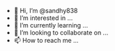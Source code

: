 - 👋 Hi, I’m @sandhy838
- 👀 I’m interested in ...
- 🌱 I’m currently learning ...
- 💞️ I’m looking to collaborate on ...
- 📫 How to reach me ...

<!---
sandhy838/sandhy838 is a ✨ special ✨ repository because its `README.md` (this file) appears on your GitHub profile.
You can click the Preview link to take a look at your changes.
--->
